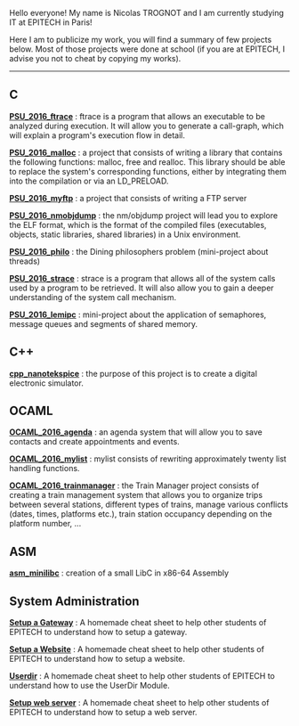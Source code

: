 Hello everyone! My name is Nicolas TROGNOT and I am currently studying IT at EPITECH in Paris!


Here I am to publicize my work, you will find a summary of few projects below. Most of those projects were done at school (if you are at EPITECH, I advise you not to cheat by copying my works).


---

## C
[**PSU_2016_ftrace**](https://github.com/nicolastrognot/nicolastrognot.github.io/tree/master/C/PSU_2016_ftrace) : ftrace is a program that allows an executable to be analyzed during execution. It will allow you to generate a call-graph, which will explain a program's execution flow in detail.

[**PSU_2016_malloc**](https://github.com/nicolastrognot/nicolastrognot.github.io/tree/master/C/PSU_2016_malloc) : a project that consists of writing a library that contains the following functions: malloc, free and realloc. This library should be able to replace the system's corresponding functions, either by integrating them into the compilation or via an LD_PRELOAD.

[**PSU_2016_myftp**](https://github.com/nicolastrognot/nicolastrognot.github.io/tree/master/C/PSU_2016_myftp) : a project that consists of writing a FTP server

[**PSU_2016_nmobjdump**](https://github.com/nicolastrognot/nicolastrognot.github.io/tree/master/C/PSU_2016_nmobjdump) : the nm/objdump project will lead you to explore the ELF format, which is the format of the compiled files (executables, objects, static libraries, shared libraries) in a Unix environment.

[**PSU_2016_philo**](https://github.com/nicolastrognot/nicolastrognot.github.io/tree/master/C/PSU_2016_philo) : the Dining philosophers problem (mini-project about threads)

[**PSU_2016_strace**](https://github.com/nicolastrognot/nicolastrognot.github.io/tree/master/C/PSU_2016_strace) : strace is a program that allows all of the system calls used by a program to be retrieved. It will also allow you to gain a deeper understanding of the system call mechanism.

[**PSU_2016_lemipc**](https://github.com/nicolastrognot/nicolastrognot.github.io/tree/master/C/PSU_2016_lemipc) : mini-project about the application of semaphores, message queues and segments of shared memory.


## C++
[**cpp_nanotekspice**](https://github.com/nicolastrognot/nicolastrognot.github.io/tree/master/C%2B%2B/cpp_nanotekspice) : the purpose of this project is to create a digital electronic simulator.



## OCAML
[**OCAML_2016_agenda**](https://github.com/nicolastrognot/nicolastrognot.github.io/tree/master/OCAML/OCAML_2016_agenda) : an agenda system that will allow you to save contacts and create appointments and events.

[**OCAML_2016_mylist**](https://github.com/nicolastrognot/nicolastrognot.github.io/tree/master/OCAML/OCAML_2016_mylist) : mylist consists of rewriting approximately twenty list handling functions. 

[**OCAML_2016_trainmanager**](https://github.com/nicolastrognot/nicolastrognot.github.io/tree/master/OCAML/OCAML_2016_trainmanager) : the Train Manager project consists of creating a train management system that allows you to organize trips between several stations, different types of trains, manage various conflicts (dates, times, platforms etc.), train station occupancy depending on the platform number, ...



## ASM
[**asm_minilibc**](https://github.com/nicolastrognot/nicolastrognot.github.io/tree/master/ASM/asm_minilibc) : creation of a small LibC in x86-64 Assembly

## System Administration
[**Setup a Gateway**](http://ntset.fr/index.php?title=Gateway) : A homemade cheat sheet to help other students of EPITECH to understand how to setup a gateway.

[**Setup a Website**](http://ntset.fr/index.php?title=Site_Internet) : A homemade cheat sheet to help other students of EPITECH to understand how to setup a website.

[**Userdir**](http://ntset.fr/index.php?title=Module_Userdir) : A homemade cheat sheet to help other students of EPITECH to understand how to use the UserDir Module.

[**Setup web server**](http://ntset.fr/index.php?title=Serveur_Web_et_PhpMyAdmin) : A homemade cheat sheet to help other students of EPITECH to understand how to setup a web server.


